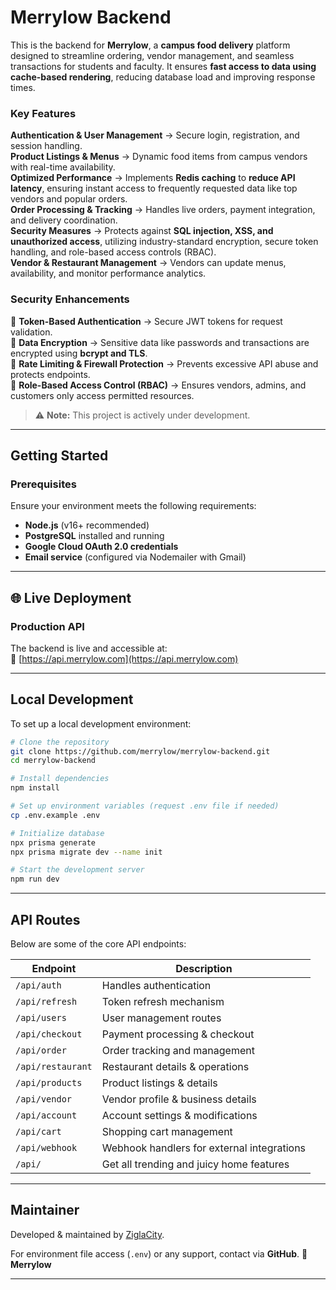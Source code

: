 # Merrylow Backend

This is the backend for **Merrylow**, a **campus food delivery** platform designed to streamline ordering, vendor management, and seamless transactions for students and faculty. It ensures **fast access to data using cache-based rendering**, reducing database load and improving response times.

### **Key Features**

**Authentication & User Management** → Secure login, registration, and session handling.  
 **Product Listings & Menus** → Dynamic food items from campus vendors with real-time availability.  
 **Optimized Performance** → Implements **Redis caching** to **reduce API latency**, ensuring instant access to frequently requested data like top vendors and popular orders.  
 **Order Processing & Tracking** → Handles live orders, payment integration, and delivery coordination.  
 **Security Measures** → Protects against **SQL injection, XSS, and unauthorized access**, utilizing industry-standard encryption, secure token handling, and role-based access controls (RBAC).  
 **Vendor & Restaurant Management** → Vendors can update menus, availability, and monitor performance analytics.

### **Security Enhancements**

🔹 **Token-Based Authentication** → Secure JWT tokens for request validation.  
🔹 **Data Encryption** → Sensitive data like passwords and transactions are encrypted using **bcrypt and TLS**.  
🔹 **Rate Limiting & Firewall Protection** → Prevents excessive API abuse and protects endpoints.  
🔹 **Role-Based Access Control (RBAC)** → Ensures vendors, admins, and customers only access permitted resources.

> ⚠️ **Note:** This project is actively under development.

---

## Getting Started

### **Prerequisites**

Ensure your environment meets the following requirements:

- **Node.js** (v16+ recommended)
- **PostgreSQL** installed and running
- **Google Cloud OAuth 2.0 credentials**
- **Email service** (configured via Nodemailer with Gmail)

---

## 🌐 Live Deployment

### **Production API**

The backend is live and accessible at:  
🔗 [https://api.merrylow.com](https://api.merrylow.com)

---

## Local Development

To set up a local development environment:

```bash
# Clone the repository
git clone https://github.com/merrylow/merrylow-backend.git
cd merrylow-backend

# Install dependencies
npm install

# Set up environment variables (request .env file if needed)
cp .env.example .env

# Initialize database
npx prisma generate
npx prisma migrate dev --name init

# Start the development server
npm run dev

```

---

## API Routes

Below are some of the core API endpoints:

| **Endpoint**      | **Description**                            |
| ----------------- | ------------------------------------------ |
| `/api/auth`       | Handles authentication                     |
| `/api/refresh`    | Token refresh mechanism                    |
| `/api/users`      | User management routes                     |
| `/api/checkout`   | Payment processing & checkout              |
| `/api/order`      | Order tracking and management              |
| `/api/restaurant` | Restaurant details & operations            |
| `/api/products`   | Product listings & details                 |
| `/api/vendor`     | Vendor profile & business details          |
| `/api/account`    | Account settings & modifications           |
| `/api/cart`       | Shopping cart management                   |
| `/api/webhook`    | Webhook handlers for external integrations |
| `/api/`           | Get all trending and juicy home features   |

---

## Maintainer

Developed & maintained by [ZiglaCity](https://github.com/ziglacity).

For environment file access (`.env`) or any support, contact via **GitHub**. 💖 **Merrylow**

---
